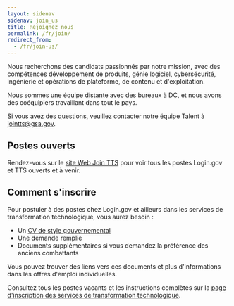 ```yaml
---
layout: sidenav
sidenav: join_us
title: Rejoignez nous
permalink: /fr/join/
redirect_from:
  - /fr/join-us/
---
```

Nous recherchons des candidats passionnés par notre mission, avec des compétences développement de produits, génie logiciel, cybersécurité, ingénierie et opérations de plateforme, de contenu et d'exploitation.

Nous sommes une équipe distante avec des bureaux à DC, et nous avons des coéquipiers travaillant dans tout le pays.

Si vous avez des questions, veuillez contacter notre équipe Talent à [jointts@gsa.gov](mailto:jointts@gsa.gov).

## Postes ouverts

Rendez-vous sur le [site Web Join TTS](https://join.tts.gsa.gov/) pour voir tous les postes Login.gov et TTS ouverts et à venir.

## Comment s'inscrire

Pour postuler à des postes chez Login.gov et ailleurs dans les services de transformation technologique, vous aurez besoin :

* Un [CV de style gouvernemental](https://join.tts.gsa.gov/resume/)
* Une demande remplie
* Documents supplémentaires si vous demandez la préférence des anciens combattants

Vous pouvez trouver des liens vers ces documents et plus d'informations dans les offres d'emploi individuelles.

Consultez tous les postes vacants et les instructions complètes sur la [page d'inscription des services de transformation technologique](https://join.tts.gsa.gov/).
